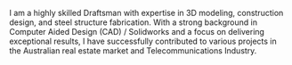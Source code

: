 I am a highly skilled Draftsman with expertise in 3D modeling, construction design, and steel structure fabrication. With a strong background in Computer Aided Design (CAD) / Solidworks and a focus on delivering exceptional results, I have successfully contributed to various projects in the Australian real estate market and Telecommunications Industry.
